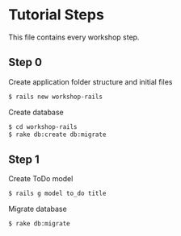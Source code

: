 # Tutorial Steps 

This file contains every workshop step. 

## Step 0

Create application folder structure and initial files
```bash
$ rails new workshop-rails
```

Create database
```bash
$ cd workshop-rails
$ rake db:create db:migrate 
```

## Step 1

Create ToDo model
```bash
$ rails g model to_do title 
```

Migrate database
```bash
$ rake db:migrate
```

